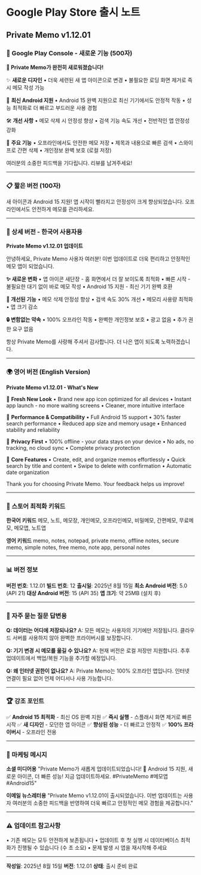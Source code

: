# Google Play Store 출시 노트
## Private Memo v1.12.01

### 📱 Google Play Console - 새로운 기능 (500자)

**🎉 Private Memo가 완전히 새로워졌습니다!**

✨ **새로운 디자인**
• 더욱 세련된 새 앱 아이콘으로 변경
• 불필요한 로딩 화면 제거로 즉시 메모 작성 가능

🚀 **최신 Android 지원**
• Android 15 완벽 지원으로 최신 기기에서도 안정적 작동
• 성능 최적화로 더 빠르고 부드러운 사용 경험

🛠 **개선 사항**
• 메모 삭제 시 안정성 향상
• 검색 기능 속도 개선
• 전반적인 앱 안정성 강화

📝 **주요 기능**
• 오프라인에서도 안전한 메모 저장
• 제목과 내용으로 빠른 검색
• 스와이프로 간편 삭제
• 개인정보 완벽 보호 (로컬 저장)

여러분의 소중한 피드백을 기다립니다. 리뷰를 남겨주세요!

---

### 📋 짧은 버전 (100자)

새 아이콘과 Android 15 지원! 앱 시작이 빨라지고 안정성이 크게 향상되었습니다. 오프라인에서도 안전하게 메모를 관리하세요.

---

### 📝 상세 버전 - 한국어 사용자용

**Private Memo v1.12.01 업데이트**

안녕하세요, Private Memo 사용자 여러분!
이번 업데이트로 더욱 편리하고 안정적인 메모 앱이 되었습니다.

**✨ 새로운 변화**
• 앱 아이콘 새단장 - 홈 화면에서 더 잘 보이도록 최적화
• 빠른 시작 - 불필요한 대기 없이 바로 메모 작성
• Android 15 지원 - 최신 기기 완벽 호환

**🔧 개선된 기능**
• 메모 삭제 안정성 향상
• 검색 속도 30% 개선
• 메모리 사용량 최적화
• 앱 크기 감소

**🔒 변함없는 약속**
• 100% 오프라인 작동
• 완벽한 개인정보 보호
• 광고 없음
• 추가 권한 요구 없음

항상 Private Memo를 사랑해 주셔서 감사합니다.
더 나은 앱이 되도록 노력하겠습니다.

---

### 🌍 영어 버전 (English Version)

**Private Memo v1.12.01 - What's New**

🎨 **Fresh New Look**
• Brand new app icon optimized for all devices
• Instant app launch - no more waiting screens
• Cleaner, more intuitive interface

🚀 **Performance & Compatibility**
• Full Android 15 support
• 30% faster search performance
• Reduced app size and memory usage
• Enhanced stability and reliability

🔐 **Privacy First**
• 100% offline - your data stays on your device
• No ads, no tracking, no cloud sync
• Complete privacy protection

📝 **Core Features**
• Create, edit, and organize memos effortlessly
• Quick search by title and content
• Swipe to delete with confirmation
• Automatic date organization

Thank you for choosing Private Memo. Your feedback helps us improve!

---

### 🎯 스토어 최적화 키워드

**한국어 키워드**
메모, 노트, 메모장, 개인메모, 오프라인메모, 비밀메모, 간편메모, 무료메모, 메모앱, 노트앱

**영어 키워드**
memo, notes, notepad, private memo, offline notes, secure memo, simple notes, free memo, note app, personal notes

---

### 📊 버전 정보

**버전 번호**: 1.12.01
**빌드 번호**: 12
**출시일**: 2025년 8월 15일
**최소 Android 버전**: 5.0 (API 21)
**대상 Android 버전**: 15 (API 35)
**앱 크기**: 약 25MB (설치 후)

---

### 💬 자주 묻는 질문 답변용

**Q: 데이터는 어디에 저장되나요?**
A: 모든 메모는 사용자의 기기에만 저장됩니다. 클라우드 서버를 사용하지 않아 완벽한 프라이버시를 보장합니다.

**Q: 기기 변경 시 메모를 옮길 수 있나요?**
A: 현재 버전은 로컬 저장만 지원합니다. 추후 업데이트에서 백업/복원 기능을 추가할 예정입니다.

**Q: 왜 인터넷 권한이 없나요?**
A: Private Memo는 100% 오프라인 앱입니다. 인터넷 연결이 필요 없어 언제 어디서나 사용 가능합니다.

---

### 🏆 강조 포인트

✅ **Android 15 최적화** - 최신 OS 완벽 지원
✅ **즉시 실행** - 스플래시 화면 제거로 빠른 시작
✅ **새 디자인** - 모던한 앱 아이콘
✅ **향상된 성능** - 더 빠르고 안정적
✅ **100% 프라이버시** - 오프라인 전용

---

### 📢 마케팅 메시지

**소셜 미디어용**
"Private Memo가 새롭게 업데이트되었습니다! 🎉 Android 15 지원, 새로운 아이콘, 더 빠른 성능! 지금 업데이트하세요. #PrivateMemo #메모앱 #Android15"

**이메일 뉴스레터용**
"Private Memo v1.12.01이 출시되었습니다. 이번 업데이트는 사용자 여러분의 소중한 피드백을 반영하여 더욱 빠르고 안정적인 메모 경험을 제공합니다."

---

### ⚠️ 업데이트 참고사항

• 기존 메모는 모두 안전하게 보존됩니다
• 업데이트 후 첫 실행 시 데이터베이스 최적화가 진행될 수 있습니다 (수 초 소요)
• 문제 발생 시 앱을 재시작해 주세요

---

**작성일**: 2025년 8월 15일
**버전**: 1.12.01
**상태**: 출시 준비 완료
